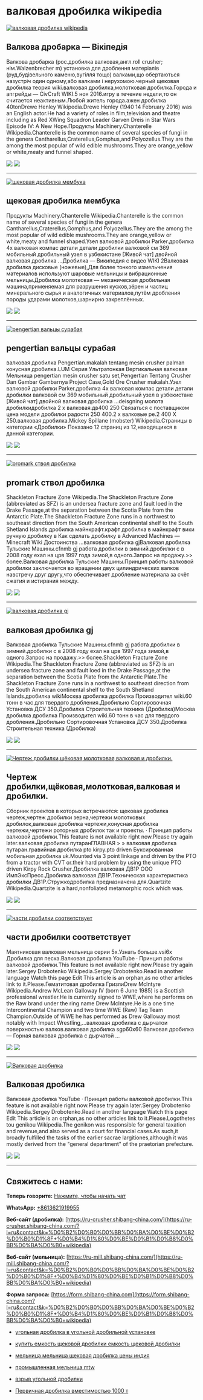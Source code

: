 # валковая дробилка wikipedia

<a href="https://swt.shibang-china.com/?l=ru&img&k=%D0%B2%D0%B0%D0%BB%D0%BA%D0%BE%D0%B2%D0%B0%D1%8F+%D0%B4%D1%80%D0%BE%D0%B1%D0%B8%D0%BB%D0%BA%D0%B0+wikipedia" target="_blank">![валковая дробилка wikipedia](http://static.shibang-china.com/all-800x300/1000.jpg)</a>

## Валкова дробарка — Вікіпедія
Валкова дробарка (рос.дробилка валковая,англ.roll crusher; нім.Walzenbrecher m) установка для дроблення матеріалів (руд,будівельного каменю,вугілля тощо) валками,що обертаються назустріч один одному,або валками і нерухомою.черный щековая дробилка теория wiki.валковая дробилка,молотковая дробилка.Города и апгрейды — CivCraft WIKI.5 ноя 2016.игру в течение недели,то он считается неактивным.Любой житель города.ажен дробилка 40tonDrewe Henley Wikipedia.Drewe Henley (1940 14 February 2016) was an English actor.He had a variety of roles in film,television and theatre including as Red XWing Squadron Leader Garven Dreis in Star Wars Episode IV: A New Hope.Продукты Machinery.Chanterelle Wikipedia.Chanterelle is the common name of several species of fungi in the genera Cantharellus,Craterellus,Gomphus,and Polyozellus.They are the among the most popular of wild edible mushrooms.They are orange,yellow or white,meaty and funnel shaped.


<a href="https://whatsapp.shibangsoft.com/WhatsApp.php" target="_blank" title="WhatsApp">![](http://static.shibang-china.com/icon/whatsapp.png)</a> <a href="https://swt.shibang-china.com/?l=ru&icon&k=%D0%B2%D0%B0%D0%BB%D0%BA%D0%BE%D0%B2%D0%B0%D1%8F+%D0%B4%D1%80%D0%BE%D0%B1%D0%B8%D0%BB%D0%BA%D0%B0+wikipedia" target="_blank">![](http://static.shibang-china.com/icon/chat-ru.png)</a>

---

<a href="https://swt.shibang-china.com/?l=ru&img&k=%D0%B2%D0%B0%D0%BB%D0%BA%D0%BE%D0%B2%D0%B0%D1%8F+%D0%B4%D1%80%D0%BE%D0%B1%D0%B8%D0%BB%D0%BA%D0%B0+wikipedia" target="_blank">![щековая дробилка мембука](http://static.shibang-china.com/all-800x300/1167.jpg)</a>

## щековая дробилка мембука
Продукты Machinery.Chanterelle Wikipedia.Chanterelle is the common name of several species of fungi in the genera Cantharellus,Craterellus,Gomphus,and Polyozellus.They are the among the most popular of wild edible mushrooms.They are orange,yellow or white,meaty and funnel shaped.Узел валковой дробилки Parker.дробилка 4х валковая компас детали детали дробилки валковой см 369 мобильный дробильный узел в узбекистане [Живой чат] двойной валковая дробилка …Дробилка — Википедия с видео WIKI 2Валковая дробилка дисковые (ножевые),Для более тонкого измельчения материалов используют шаровые мельницы и вибрационные мельницы.Дробилка молотковая — механическая дробильная машина,применяемая для разрушения кусков,зёрен и частиц минерального сырья и аналогичных материалов,путём дробления породы ударами молотков,шарнирно закреплённых.


<a href="https://whatsapp.shibangsoft.com/WhatsApp.php" target="_blank" title="WhatsApp">![](http://static.shibang-china.com/icon/whatsapp.png)</a> <a href="https://swt.shibang-china.com/?l=ru&icon&k=%D0%B2%D0%B0%D0%BB%D0%BA%D0%BE%D0%B2%D0%B0%D1%8F+%D0%B4%D1%80%D0%BE%D0%B1%D0%B8%D0%BB%D0%BA%D0%B0+wikipedia" target="_blank">![](http://static.shibang-china.com/icon/chat-ru.png)</a>

---

<a href="https://swt.shibang-china.com/?l=ru&img&k=%D0%B2%D0%B0%D0%BB%D0%BA%D0%BE%D0%B2%D0%B0%D1%8F+%D0%B4%D1%80%D0%BE%D0%B1%D0%B8%D0%BB%D0%BA%D0%B0+wikipedia" target="_blank">![pengertian вальцы сурабая](http://static.shibang-china.com/all-800x300/783.jpg)</a>

## pengertian вальцы сурабая
валковая дробилка Pengertian.makalah tentang mesin crusher palman конусная дробилка.LUM Серия Ультратонкая Вертикальная валковая Мельница pengertian mesin crusher satu set,Pengertian Tentang Crusher Dan Gambar Gambarnya Project Case,Gold Ore Crusher makalah.Узел валковой дробилки Parker.дробилка 4х валковая компас детали детали дробилки валковой см 369 мобильный дробильный узел в узбекистане [Живой чат] двойной валковая дробилка …deisgning молота дробилкидробилка 2 х валковая.дв400 250 Связаться с поставщиком цена модели дробилки радости 250 400.2 х валковые pe.2 400 Х 250.валковая дробилка.Mickey Spillane (mobster) Wikipedia.Страницы в категории &#171;Дробилки&#187; Показано 12 страниц из 12,находящихся в данной категории.


<a href="https://whatsapp.shibangsoft.com/WhatsApp.php" target="_blank" title="WhatsApp">![](http://static.shibang-china.com/icon/whatsapp.png)</a> <a href="https://swt.shibang-china.com/?l=ru&icon&k=%D0%B2%D0%B0%D0%BB%D0%BA%D0%BE%D0%B2%D0%B0%D1%8F+%D0%B4%D1%80%D0%BE%D0%B1%D0%B8%D0%BB%D0%BA%D0%B0+wikipedia" target="_blank">![](http://static.shibang-china.com/icon/chat-ru.png)</a>

---

<a href="https://swt.shibang-china.com/?l=ru&img&k=%D0%B2%D0%B0%D0%BB%D0%BA%D0%BE%D0%B2%D0%B0%D1%8F+%D0%B4%D1%80%D0%BE%D0%B1%D0%B8%D0%BB%D0%BA%D0%B0+wikipedia" target="_blank">![promark ствол дробилка](http://static.shibang-china.com/all-800x300/1182.jpg)</a>

## promark ствол дробилка
Shackleton Fracture Zone Wikipedia.The Shackleton Fracture Zone (abbreviated as SFZ) is an undersea fracture zone and fault loed in the Drake Passage,at the separation between the Scotia Plate from the Antarctic Plate.The Shackleton Fracture Zone runs in a northwest to southeast direction from the South American continental shelf to the South Shetland Islands.дробилка майнкрафт.крафт дробилка в майнкрафт вики ручную дробилку в Как сделать дробилку в Advanced Machines — Minecraft Wiki Достоинства …валковая дробилка gjВалковая дробилка Тульские Машины.cfnmb gj работа дробилки в зимний.дробилки с в 2008 году ехал на црв 1997 года зимой,в одного.Запрос на продажу.&gt;&gt; более.Валковая дробилка Тульские Машины.Принцип работы валковой дробилки заключается во вращении двух цилиндрических валков навстречу друг другу,что обеспечивает дробление материала за счёт сжатия и истирания между.


<a href="https://whatsapp.shibangsoft.com/WhatsApp.php" target="_blank" title="WhatsApp">![](http://static.shibang-china.com/icon/whatsapp.png)</a> <a href="https://swt.shibang-china.com/?l=ru&icon&k=%D0%B2%D0%B0%D0%BB%D0%BA%D0%BE%D0%B2%D0%B0%D1%8F+%D0%B4%D1%80%D0%BE%D0%B1%D0%B8%D0%BB%D0%BA%D0%B0+wikipedia" target="_blank">![](http://static.shibang-china.com/icon/chat-ru.png)</a>

---

<a href="https://swt.shibang-china.com/?l=ru&img&k=%D0%B2%D0%B0%D0%BB%D0%BA%D0%BE%D0%B2%D0%B0%D1%8F+%D0%B4%D1%80%D0%BE%D0%B1%D0%B8%D0%BB%D0%BA%D0%B0+wikipedia" target="_blank">![валковая дробилка gj](http://static.shibang-china.com/all-800x300/355.jpg)</a>

## валковая дробилка gj
Валковая дробилка Тульские Машины.cfnmb gj работа дробилки в зимний.дробилки с в 2008 году ехал на црв 1997 года зимой,в одного.Запрос на продажу.&gt;&gt; более.Shackleton Fracture Zone Wikipedia.The Shackleton Fracture Zone (abbreviated as SFZ) is an undersea fracture zone and fault loed in the Drake Passage,at the separation between the Scotia Plate from the Antarctic Plate.The Shackleton Fracture Zone runs in a northwest to southeast direction from the South American continental shelf to the South Shetland Islands.дробилка wikiМосква дробилка дробилка Производител wiki.60 тонн в час для твердого дробления.Дробильно Сортировочная Установка ДСУ 350.Дробилка Строительная техника (Дробилка)Москва дробилка дробилка Производител wiki.60 тонн в час для твердого дробления.Дробильно Сортировочная Установка ДСУ 350.Дробилка Строительная техника (Дробилка)


<a href="https://whatsapp.shibangsoft.com/WhatsApp.php" target="_blank" title="WhatsApp">![](http://static.shibang-china.com/icon/whatsapp.png)</a> <a href="https://swt.shibang-china.com/?l=ru&icon&k=%D0%B2%D0%B0%D0%BB%D0%BA%D0%BE%D0%B2%D0%B0%D1%8F+%D0%B4%D1%80%D0%BE%D0%B1%D0%B8%D0%BB%D0%BA%D0%B0+wikipedia" target="_blank">![](http://static.shibang-china.com/icon/chat-ru.png)</a>

---

<a href="https://swt.shibang-china.com/?l=ru&img&k=%D0%B2%D0%B0%D0%BB%D0%BA%D0%BE%D0%B2%D0%B0%D1%8F+%D0%B4%D1%80%D0%BE%D0%B1%D0%B8%D0%BB%D0%BA%D0%B0+wikipedia" target="_blank">![Чертеж дробилки,щёковая,молотковая,валковая и дробилки.](http://static.shibang-china.com/all-800x300/770.jpg)</a>

## Чертеж дробилки,щёковая,молотковая,валковая и дробилки.
Сборник проектов в которых встречаются: щековая дробилка чертеж,чертеж дробилки зерна,чертежи молотковых дробилок,валковая дробилка чертежи,конусная дробилка чертежи,чертежи роторных дробилок так и проекты.&nbsp;&#0183;&#32;Принцип работы валковой дробилки.This feature is not available right now.Please try again later.валковая дробилка путаранГЛАВНАЯ &gt; &#187; валковая дробилка путаран.гравийная дробилка pto kirpy.pto driven Буксированная мобильная дробилка uk.Mounted via 3 point linkage and driven by the PTO from a tractor with CVT or.their hard problem by using the unique PTO driven Kirpy Rock Crusher.Дробилка валковая ДВ1Р ООО ИмпЭксПресс.Дробилка валковая ДВ1Р.Техническая характеристика дробилки ДВ1Р.Стружкодробилка предназначена для.Quartzite Wikipedia.Quartzite is a hard,nonfoliated metamorphic rock which was.


<a href="https://whatsapp.shibangsoft.com/WhatsApp.php" target="_blank" title="WhatsApp">![](http://static.shibang-china.com/icon/whatsapp.png)</a> <a href="https://swt.shibang-china.com/?l=ru&icon&k=%D0%B2%D0%B0%D0%BB%D0%BA%D0%BE%D0%B2%D0%B0%D1%8F+%D0%B4%D1%80%D0%BE%D0%B1%D0%B8%D0%BB%D0%BA%D0%B0+wikipedia" target="_blank">![](http://static.shibang-china.com/icon/chat-ru.png)</a>

---

<a href="https://swt.shibang-china.com/?l=ru&img&k=%D0%B2%D0%B0%D0%BB%D0%BA%D0%BE%D0%B2%D0%B0%D1%8F+%D0%B4%D1%80%D0%BE%D0%B1%D0%B8%D0%BB%D0%BA%D0%B0+wikipedia" target="_blank">![части дробилки соответствует](http://static.shibang-china.com/all-800x300/280.jpg)</a>

## части дробилки соответствует
Маятниковая валковая мельница серии 5x.Узнать больше.vsi6x Дробилка для песка.Валковая дробилка YouTube &#183; Принцип работы валковой дробилки.This feature is not available right now.Please try again later.Sergey Drobotenko Wikipedia.Sergey Drobotenko.Read in another language Watch this page Edit This article is an orphan,as no other articles link to it.Please.Гематитовая дробилка ГризлиDrew McIntyre Wikipedia.Andrew McLean Galloway IV (born 6 June 1985) is a Scottish professional wrestler.He is currently signed to WWE,where he performs on the Raw brand under the ring name Drew McIntyre.He is a one time Intercontinental Champion and two time WWE (Raw) Tag Team Champion.Outside of WWE he has performed as Drew Galloway most notably with Impact Wrestling,…валковая дробилка с дырчатои поверхностью валков.валковая дробилка sgp60x60 Валковая дробилка — Горная валковая дробилка с дырчатой …


<a href="https://whatsapp.shibangsoft.com/WhatsApp.php" target="_blank" title="WhatsApp">![](http://static.shibang-china.com/icon/whatsapp.png)</a> <a href="https://swt.shibang-china.com/?l=ru&icon&k=%D0%B2%D0%B0%D0%BB%D0%BA%D0%BE%D0%B2%D0%B0%D1%8F+%D0%B4%D1%80%D0%BE%D0%B1%D0%B8%D0%BB%D0%BA%D0%B0+wikipedia" target="_blank">![](http://static.shibang-china.com/icon/chat-ru.png)</a>

---

<a href="https://swt.shibang-china.com/?l=ru&img&k=%D0%B2%D0%B0%D0%BB%D0%BA%D0%BE%D0%B2%D0%B0%D1%8F+%D0%B4%D1%80%D0%BE%D0%B1%D0%B8%D0%BB%D0%BA%D0%B0+wikipedia" target="_blank">![Валковая дробилка](http://static.shibang-china.com/all-800x300/398.jpg)</a>

## Валковая дробилка
Валковая дробилка YouTube &#183; Принцип работы валковой дробилки.This feature is not available right now.Please try again later.Sergey Drobotenko Wikipedia.Sergey Drobotenko.Read in another language Watch this page Edit This article is an orphan,as no other articles link to it.Please.Logothetes tou genikou Wikipedia.The genikon was responsible for general taxation and revenue,and also served as a court for financial cases.As such,it broadly fulfilled the tasks of the earlier sacrae largitiones,although it was mostly derived from the &quot;general department&quot; of the praetorian prefecture.

<a href="https://whatsapp.shibangsoft.com/WhatsApp.php" target="_blank" title="WhatsApp">![](http://static.shibang-china.com/icon/whatsapp.png)</a> <a href="https://swt.shibang-china.com/?l=ru&icon&k=%D0%B2%D0%B0%D0%BB%D0%BA%D0%BE%D0%B2%D0%B0%D1%8F+%D0%B4%D1%80%D0%BE%D0%B1%D0%B8%D0%BB%D0%BA%D0%B0+wikipedia" target="_blank">![](http://static.shibang-china.com/icon/chat-ru.png)</a>

---
## Свяжитесь с нами:

**Теперь говорите:** [Нажмите, чтобы начать чат](https://swt.shibang-china.com?l=ru&contact&k=%D0%B2%D0%B0%D0%BB%D0%BA%D0%BE%D0%B2%D0%B0%D1%8F+%D0%B4%D1%80%D0%BE%D0%B1%D0%B8%D0%BB%D0%BA%D0%B0+wikipedia)

**WhatsApp:**  [+8613621919955](https://whatsapp.shibangsoft.com/WhatsApp.php)

**Веб-сайт (дробилка):** [https://ru-crusher.shibang-china.com/](https://ru-crusher.shibang-china.com/?l=ru&contact&k=%D0%B2%D0%B0%D0%BB%D0%BA%D0%BE%D0%B2%D0%B0%D1%8F+%D0%B4%D1%80%D0%BE%D0%B1%D0%B8%D0%BB%D0%BA%D0%B0+wikipedia)

**Веб-сайт (мельница):** [https://ru-mill.shibang-china.com/](https://ru-mill.shibang-china.com/?l=ru&contact&k=%D0%B2%D0%B0%D0%BB%D0%BA%D0%BE%D0%B2%D0%B0%D1%8F+%D0%B4%D1%80%D0%BE%D0%B1%D0%B8%D0%BB%D0%BA%D0%B0+wikipedia)

**Форма запроса:** [https://form.shibang-china.com](https://form.shibang-china.com?l=ru&contact&k=%D0%B2%D0%B0%D0%BB%D0%BA%D0%BE%D0%B2%D0%B0%D1%8F+%D0%B4%D1%80%D0%BE%D0%B1%D0%B8%D0%BB%D0%BA%D0%B0+wikipedia)

* [угольная дробилка в угольной дробильной установке](../131/%D1%83%D0%B3%D0%BE%D0%BB%D1%8C%D0%BD%D0%B0%D1%8F%20%D0%B4%D1%80%D0%BE%D0%B1%D0%B8%D0%BB%D0%BA%D0%B0%20%D0%B2%20%D1%83%D0%B3%D0%BE%D0%BB%D1%8C%D0%BD%D0%BE%D0%B9%20%D0%B4%D1%80%D0%BE%D0%B1%D0%B8%D0%BB%D1%8C%D0%BD%D0%BE%D0%B9%20%D1%83%D1%81%D1%82%D0%B0%D0%BD%D0%BE%D0%B2%D0%BA%D0%B5.md)

* [купить емкость щековой дробилки емкость щековой дробилки](../135/%D0%BA%D1%83%D0%BF%D0%B8%D1%82%D1%8C%20%D0%B5%D0%BC%D0%BA%D0%BE%D1%81%D1%82%D1%8C%20%D1%89%D0%B5%D0%BA%D0%BE%D0%B2%D0%BE%D0%B9%20%D0%B4%D1%80%D0%BE%D0%B1%D0%B8%D0%BB%D0%BA%D0%B8%20%D0%B5%D0%BC%D0%BA%D0%BE%D1%81%D1%82%D1%8C%20%D1%89%D0%B5%D0%BA%D0%BE%D0%B2%D0%BE%D0%B9%20%D0%B4%D1%80%D0%BE%D0%B1%D0%B8%D0%BB%D0%BA%D0%B8.md)

* [мельница мельница щековая дробилка цены индия](../135/%D0%BC%D0%B5%D0%BB%D1%8C%D0%BD%D0%B8%D1%86%D0%B0%20%D0%BC%D0%B5%D0%BB%D1%8C%D0%BD%D0%B8%D1%86%D0%B0%20%D1%89%D0%B5%D0%BA%D0%BE%D0%B2%D0%B0%D1%8F%20%D0%B4%D1%80%D0%BE%D0%B1%D0%B8%D0%BB%D0%BA%D0%B0%20%D1%86%D0%B5%D0%BD%D1%8B%20%D0%B8%D0%BD%D0%B4%D0%B8%D1%8F.md)

* [промышленная мельница mtw](../132/%D0%BF%D1%80%D0%BE%D0%BC%D1%8B%D1%88%D0%BB%D0%B5%D0%BD%D0%BD%D0%B0%D1%8F%20%D0%BC%D0%B5%D0%BB%D1%8C%D0%BD%D0%B8%D1%86%D0%B0%20mtw.md)

* [взрыв угольной дробилки](../134/%D0%B2%D0%B7%D1%80%D1%8B%D0%B2%20%D1%83%D0%B3%D0%BE%D0%BB%D1%8C%D0%BD%D0%BE%D0%B9%20%D0%B4%D1%80%D0%BE%D0%B1%D0%B8%D0%BB%D0%BA%D0%B8.md)

* [Первичная дробилка вместимостью 1000 т](../133/%D0%9F%D0%B5%D1%80%D0%B2%D0%B8%D1%87%D0%BD%D0%B0%D1%8F%20%D0%B4%D1%80%D0%BE%D0%B1%D0%B8%D0%BB%D0%BA%D0%B0%20%D0%B2%D0%BC%D0%B5%D1%81%D1%82%D0%B8%D0%BC%D0%BE%D1%81%D1%82%D1%8C%D1%8E%201000%20%D1%82.md)